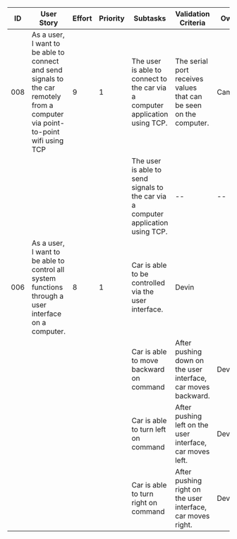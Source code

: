 | ID | User Story | Effort | Priority | Subtasks | Validation Criteria | Owner |
|----|------------|--------|----------|----------|---------------------|-------|
| 008 | As a user, I want to be able to connect and send signals to the car remotely from a computer via point-to-point wifi using TCP| 9 | 1 | The user is able to connect to the car via a computer application using TCP. | The serial port receives values that can be seen on the computer.| Cameron |
| | | | |The user is able to send signals to the car via a computer application using TCP. | -- | -- |
| 006 | As a user, I want to be able to control all system functions through a user interface on a computer. | 8 | 1 | Car is able to be controlled via the user interface. | Devin |
||||| Car is able to move backward on command | After pushing down on the user interface, car moves backward. | Devin |
||||| Car is able to turn left on command | After pushing left on the user interface, car moves left. | Devin |
||||| Car is able to turn right on command | After pushing right on the user interface, car moves right. | Devin |
